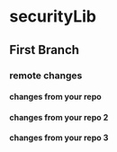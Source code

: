 # securityLib
## First Branch
### remote changes
#### changes from your repo
#### changes from your repo 2
#### changes from your repo 3
